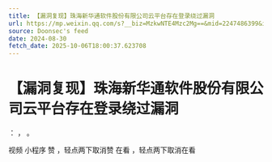 ```yaml
---
title: 【漏洞复现】珠海新华通软件股份有限公司云平台存在登录绕过漏洞
url: https://mp.weixin.qq.com/s?__biz=MzkwNTE4Mzc2Mg==&mid=2247486399&idx=1&sn=e3630e888de38493c37898df236b38f0
source: Doonsec's feed
date: 2024-08-30
fetch_date: 2025-10-06T18:00:37.623708
---
```


# 【漏洞复现】珠海新华通软件股份有限公司云平台存在登录绕过漏洞

：
，
。

视频
小程序
赞
，轻点两下取消赞
在看
，轻点两下取消在看